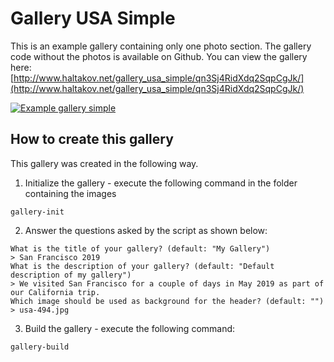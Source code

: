 # Gallery USA Simple

This is an example gallery containing only one photo section. The gallery code without the photos is available on Github. You can view the gallery here: [http://www.haltakov.net/gallery_usa_simple/qn3Sj4RidXdq2SqpCgJk/](http://www.haltakov.net/gallery_usa_simple/qn3Sj4RidXdq2SqpCgJk/)

[![Example gallery simple](https://github.com/haltakov/simple-photo-gallery/blob/master/examples/gallery_usa_simple/screenshot_gallery_usa_simple.jpg?raw=true)](http://www.haltakov.net/gallery_usa_simple/qn3Sj4RidXdq2SqpCgJk/)

## How to create this gallery

This gallery was created in the following way.

1. Initialize the gallery - execute the following command in the folder containing the images
```
gallery-init
```

2. Answer the questions asked by the script as shown below:
```
What is the title of your gallery? (default: "My Gallery")
> San Francisco 2019
What is the description of your gallery? (default: "Default description of my gallery")
> We visited San Francisco for a couple of days in May 2019 as part of our California trip.
Which image should be used as background for the header? (default: "")
> usa-494.jpg
```

3. Build the gallery - execute the following command:
```
gallery-build
```

